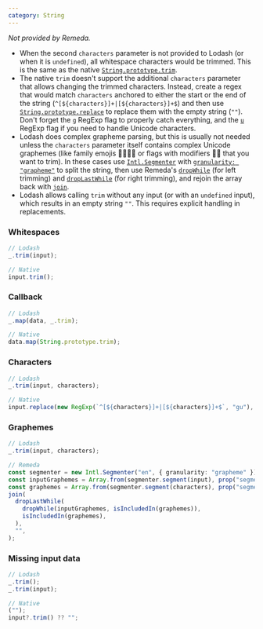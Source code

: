 ```yaml
---
category: String
---
```


_Not provided by Remeda._

- When the second `characters` parameter is not provided to Lodash (or when it
  is `undefined`), all whitespace characters would be trimmed. This is the same
  as the native [`String.prototype.trim`](https://developer.mozilla.org/en-US/docs/Web/JavaScript/Reference/Global_Objects/String/trim).
- The native `trim` doesn't support the additional `characters` parameter that
  allows changing the trimmed characters. Instead, create a regex that would
  match `characters` anchored to either the start or the end of the string
  (`^[${characters}]+|[${characters}]+$`) and then use [`String.prototype.replace`](https://developer.mozilla.org/en-US/docs/Web/JavaScript/Reference/Global_Objects/String/replace)
  to replace them with the empty string (`""`). Don't forget the [`g`](https://developer.mozilla.org/en-US/docs/Web/JavaScript/Reference/Global_Objects/RegExp/global)
  RegExp flag to properly catch everything, and the [`u`](https://developer.mozilla.org/en-US/docs/Web/JavaScript/Reference/Global_Objects/RegExp/unicode)
  RegExp flag if you need to handle Unicode characters.
- Lodash does complex grapheme parsing, but this is usually not needed unless
  the `characters` parameter itself contains complex Unicode graphemes (like
  family emojis 👨‍👩‍👧‍👦 or flags with modifiers 🏳️‍🌈 that you want to trim). In these
  cases use [`Intl.Segmenter`](https://developer.mozilla.org/en-US/docs/Web/JavaScript/Reference/Global_Objects/Intl/Segmenter)
  with [`granularity: "grapheme"`](https://developer.mozilla.org/en-US/docs/Web/JavaScript/Reference/Global_Objects/Intl/Segmenter/Segmenter#granularity)
  to split the string, then use Remeda's [`dropWhile`](/docs#dropWhile) (for
  left trimming) and [`dropLastWhile`](/docs#dropLastWhile) (for right
  trimming), and rejoin the array back with [`join`](/docs#join).
- Lodash allows calling `trim` without any input (or with an `undefined` input),
  which results in an empty string `""`. This requires explicit handling in
  replacements.

### Whitespaces

```ts
// Lodash
_.trim(input);

// Native
input.trim();
```

### Callback

```ts
// Lodash
_.map(data, _.trim);

// Native
data.map(String.prototype.trim);
```

### Characters

```ts
// Lodash
_.trim(input, characters);

// Native
input.replace(new RegExp(`^[${characters}]+|[${characters}]+$`, "gu"), "");
```

### Graphemes

```ts
// Lodash
_.trim(input, characters);

// Remeda
const segmenter = new Intl.Segmenter("en", { granularity: "grapheme" });
const inputGraphemes = Array.from(segmenter.segment(input), prop("segment"));
const graphemes = Array.from(segmenter.segment(characters), prop("segment"));
join(
  dropLastWhile(
    dropWhile(inputGraphemes, isIncludedIn(graphemes)),
    isIncludedIn(graphemes),
  ),
  "",
);
```

### Missing input data

```ts
// Lodash
_.trim();
_.trim(input);

// Native
("");
input?.trim() ?? "";
```
